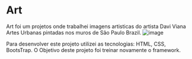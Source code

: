 # Art
Art foi um projetos onde trabalhei imagens artisticas do artista Davi Viana Artes Urbanas pintadas nos muros de São Paulo Brazil.
![image](https://user-images.githubusercontent.com/62224609/162584705-465cddd4-67e2-49d6-81b7-657a68737604.png)

Para desenvolver este projeto utilizei as tecnologias:  HTML, CSS, BootsTrap. O Objetivo deste projeto foi treinar novamente o framework.
